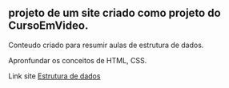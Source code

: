 ## projeto de um site criado como projeto do CursoEmVideo.

Conteudo criado para resumir aulas de estrutura de dados.

Apronfundar os conceitos de HTML, CSS.

Link site <a href="https://carlosxc-dev.github.io/projeto_site_estruturaDados/">Estrutura de dados</a>
